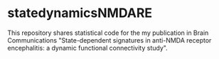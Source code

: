 # statedynamicsNMDARE

This repository shares statistical code for the my publication in Brain Communications "State-dependent signatures in anti-NMDA receptor encephalitis: a dynamic functional connectivity study".


